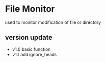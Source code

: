 # File Monitor
used to monitor modification of file or directory

## version update
- v1.0 basic function
- v1.1 add ignore_heads
